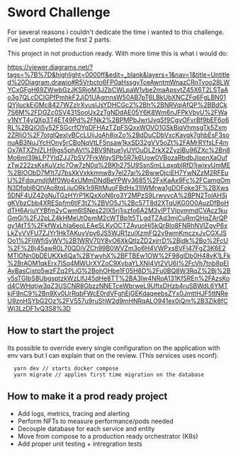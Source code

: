 # Sword Challenge

For several reasons i couldn't dedicate the time i wanted to this challenge. I've just completed the first 2 parts.

This project in not production ready. With more time this is what i would do:

https://viewer.diagrams.net/?tags=%7B%7D&highlight=0000ff&edit=_blank&layers=1&nav=1&title=Untitled%20Diagram.drawio#R5Vrbcto6FP0aHssgyTceAwntmWnazCRnTvoo28LWYCxGFgH69ZWwbGzJKSRjoM3JZbCWLpaW1vbe2maApsvtZ45X6T2LSTaAo3g7QLcDCIGPfPmhkF2JjD1UAgmnsW50AB7pT6LBkUbXNCZFq6FgLBN01QYjluckEi0Mc8427WZzlrXvusIJsYDHCGc2%2Bh%2BNRVqiAfQP%2BBdCk7S6M%2FDGZc0SV431SooUx2zTgNDdAE05Y6K8Wm6nJFPkVbyU%2FWav1NYT4yQXp3T4ET49Pd%2FNk2%2BPMPbJwrlJvqSf9CgvOFvrBf9bEF6o6RL%2BQiOi5y52FSGcrfOYqDFHAzTZpFSQxxWOVO1GSkBiqVhmsgTk5Zxm2ZRljO%2F7otglQexIvBCcLUijJoAh8jxZo%2BdDuCDbVxcKavqk7ghbEsF3sonuAB3NuJYcHOny5rCBoNqVtLF5nsaw1kxSD32gVV5oZt%2FAMrRYfsLF4mOx7ATXZhlZLH9jgs5phAVl%2BV9Ntue1yUYOuDLZrkX2ZyzIBu96ZXc%2Bn8Mo6mI39kLP7YldZJJ7bSV7FrkWqySPb5R7k6Uow0VBozaRbdbJlopnXaOufzTw222zsKsKuVzIc7Ow7zN0q%2BKh275U9SsnSmLLqxqbIRfD1jwixyUmME%2BIOObD7M1t7J7bsXkVxkkmnw8v7el27ai%2BwwOjciEH7YwNZzM2RFEuU%2FdqumdjIMf0Wo4xUMmDNdBeYPWy3685%2FxKaAx9Fc%2FCamgOmN3Dfqbl6QtVAo8tqLjiuORk1r9RltMuoFBdHx31IWMrwa1gDOFoke3F%2BXws5DNF4UZ42gNuTGzHYrP1KQxXoN6ro3Y2MPzS9LrwyvcA%2BPN2TolAHSjgKVbzCbb4XRESpfm6tlF3tZ%2BVO5J%2Bc57T8d2XTqUKG0O0AuzDfBoHdTH6ArjuYYBfm2yCwm6lSNes22IX5rj1jszfo6A2M3vIPTVipvmmdCVAcz1kuGmGj%2FJ2pLZ4kHMeUtOpmM2cWTBp1t5TLgdTZAd3mjCuRmQHqZArQPgy1AtT5%2FkfWxLhIa6eoLEAeSLKvOCTZAyuoHj5kQrBlo8FNRhNVIZgyP6xLkZyVVFU7ZJYr1HkTAKuyVpy6JS5WJR1zulXzmFQ2v9wmKmczxJvCGXJSOo1%2FIjWfiSyWV%2B1WRV70Y8yO6XkQtIzZD2xjrrD%2Bjdk%2Bo%2FcU%2F%2Bj45awR0L70QDiVZCh99B0WVZm3o6H4VWPxs8VFl47FgZ3K6E2MTlONn0bDEUKXk6Qa%2BYwyhX%2BFTBEw1OW%2F98gIDb0H48vK1LFk%2BrAOM1qkErx7ISq4MWUrXYZoC9XybaYLXNI4Vt2VU6I%2FcVh7tnb8pEIAvBasCjstp5wzFZq2PLiG%2BohOHbe1F05H8D%2Fu0BQ8W3RqZ%2Bj%2Bv5sTGIbS8UbgsptzkWzLIfJ45dHe8TT%2BA3Iw4NRoA131Kf5REn%2FAzsKod4CWHqtjw3qZ3USCNR8GbzzNNETceWbrweL9UftxDHzb4ruSBWdL6YMTkjF9nC9%2Bn9Xv0UrRqbFWcE0rdVFghEjGEKdaqeebsZYx0JmttHJF5ttNReU9znHSYbG2Oz%2FV557u9ruShW2d9mHNRqALO941ex0iQm%2B3Zlk8fCWj3LzDF1vQ3S8%3D

## How to start the project

Its possible to override every single configuration on the application with env vars but I can explain that on the review. (This services uses nconf).

```
  yarn dev // starts docker compose
  yarn migrate // applies first time migration on the database
```

## How to make it a prod ready project

- Add logs, metrics, tracing and alerting
- Perform NFTs to measure performance/pods needed
- Decouple database for each service and entity
- Move from compose to a production ready orchestrator (K8s)
- Add proper unit testing + intregration tests
